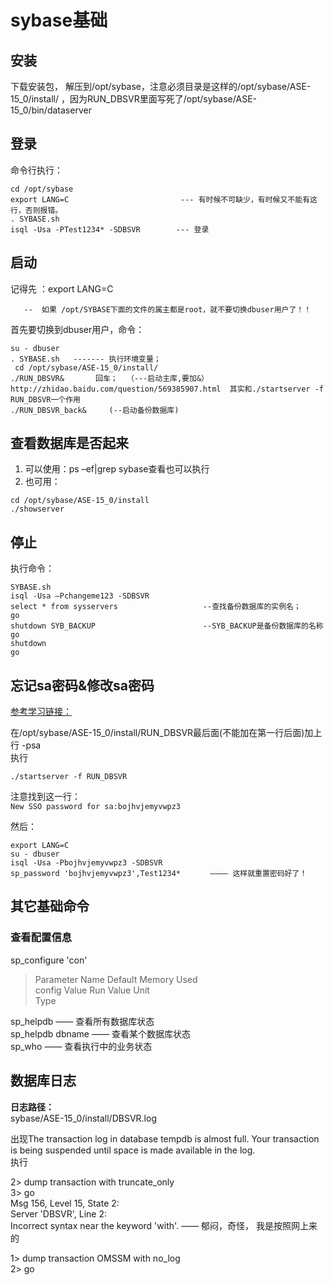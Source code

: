 # sybase基础
## 安装

下载安装包， 解压到/opt/sybase，注意必须目录是这样的/opt/sybase/ASE-15_0/install/ ，因为RUN_DBSVR里面写死了/opt/sybase/ASE-15_0/bin/dataserver  

## 登录
命令行执行：  
```shell
cd /opt/sybase
export LANG=C                         --- 有时候不可缺少，有时候又不能有这行，否则报错。
. SYBASE.sh
isql -Usa -PTest1234* -SDBSVR        --- 登录
```

## 启动
记得先 ：export LANG=C  

       --  如果 /opt/SYBASE下面的文件的属主都是root，就不要切换dbuser用户了！！

 首先要切换到dbuser用户，命令：  
 
```shell
su - dbuser
. SYBASE.sh   ------- 执行环境变量；
 cd /opt/sybase/ASE-15_0/install/ 
./RUN_DBSVR&       回车；  （---启动主库,要加&）http://zhidao.baidu.com/question/569385907.html  其实和./startserver -f RUN_DBSVR一个作用
./RUN_DBSVR_back&     (--启动备份数据库)
```
 
## 查看数据库是否起来
1. 可以使用：ps –ef|grep sybase查看也可以执行  
2. 也可用：  

```shell
cd /opt/sybase/ASE-15_0/install
./showserver
```

## 停止
执行命令：  

```shell
SYBASE.sh
isql -Usa –Pchangeme123 -SDBSVR
select * from sysservers                   --查找备份数据库的实例名；
go
shutdown SYB_BACKUP                        --SYB_BACKUP是备份数据库的名称
go
shutdown
go
```
 

## 忘记sa密码&修改sa密码

[参考学习链接：](http://www.cnblogs.com/poleax81/archive/2006/06/17/428054.html)  

在/opt/sybase/ASE-15_0/install/RUN_DBSVR最后面(不能加在第一行后面)加上行 -psa  
执行  
```shell
./startserver -f RUN_DBSVR
```
注意找到这一行：  
`New SSO password for sa:bojhvjemyvwpz3`

然后：  

```shell
export LANG=C
su - dbuser
isql -Usa -Pbojhvjemyvwpz3 -SDBSVR
sp_password 'bojhvjemyvwpz3',Test1234*　　　　———— 这样就重置密码好了！
```
 
## 其它基础命令
### 查看配置信息 
sp_configure 'con'   
>
>Parameter Name Default Memory Used  
>config Value Run Value Unit   
>Type
>

sp_helpdb                          —— 查看所有数据库状态  
sp_helpdb dbname            —— 查看某个数据库状态  
sp_who                              —— 查看执行中的业务状态  

## 数据库日志
**日志路径：**  
sybase/ASE-15_0/install/DBSVR.log   

出现The transaction log in database tempdb is almost full.  Your transaction is being suspended until space is made available in the log.  
执行  

2> dump transaction with truncate_only  
3> go  
Msg 156, Level 15, State 2:  
Server 'DBSVR', Line 2:  
Incorrect syntax near the keyword 'with'.  —— 郁闷，奇怪， 我是按照网上来的  

1> dump transaction OMSSM with no_log  
2> go


